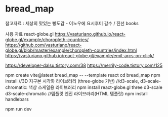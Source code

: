 # bread_map

참고자료 : 세상의 맛있는 빵도감 - 이노우에 요시후미 감수 / 진선 books

사용 자료
react-globe.gl
https://vasturiano.github.io/react-globe.gl/example/choropleth-countries/
https://github.com/vasturiano/react-globe.gl/blob/master/example/choropleth-countries/index.html
https://vasturiano.github.io/react-globe.gl/example/emit-arcs-on-click/


https://developer-dalsu.tistory.com/38
https://merrily-code.tistory.com/125

npm create vite@latest bread_map -- --template react
cd bread_map
npm install
//3D 지구본 시각화 라이브러리 (three-globe 기반)
//d3-scale, d3-scale-chromatic: 색상 스케일용 라이브러리
npm install react-globe.gl three d3-scale d3-scale-chromatic
//템플릿 엔진 라이브러리(HTML 템플릿)
npm install handlebars


npm run dev

